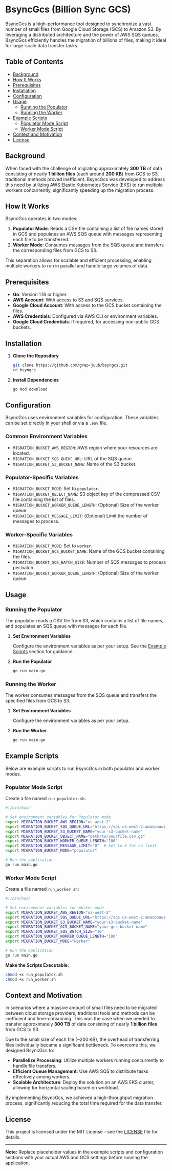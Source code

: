 
# BsyncGcs (Billion Sync GCS)

BsyncGcs is a high-performance tool designed to synchronize a vast number of small files from Google Cloud Storage (GCS) to Amazon S3. By leveraging a distributed architecture and the power of AWS SQS queues, BsyncGcs efficiently handles the migration of billions of files, making it ideal for large-scale data transfer tasks.

## Table of Contents

- [Background](#background)
- [How It Works](#how-it-works)
- [Prerequisites](#prerequisites)
- [Installation](#installation)
- [Configuration](#configuration)
- [Usage](#usage)
  - [Running the Populator](#running-the-populator)
  - [Running the Worker](#running-the-worker)
- [Example Scripts](#example-scripts)
  - [Populator Mode Script](#populator-mode-script)
  - [Worker Mode Script](#worker-mode-script)
- [Context and Motivation](#context-and-motivation)
- [License](#license)

## Background

When faced with the challenge of migrating approximately **300 TB** of data consisting of nearly **1 billion files** (each around **200 KB**) from GCS to S3, traditional methods proved inefficient. BsyncGcs was developed to address this need by utilizing AWS Elastic Kubernetes Service (EKS) to run multiple workers concurrently, significantly speeding up the migration process.

## How It Works

BsyncGcs operates in two modes:

1. **Populator Mode**: Reads a CSV file containing a list of file names stored in GCS and populates an AWS SQS queue with messages representing each file to be transferred.
2. **Worker Mode**: Consumes messages from the SQS queue and transfers the corresponding files from GCS to S3.

This separation allows for scalable and efficient processing, enabling multiple workers to run in parallel and handle large volumes of data.

## Prerequisites

- **Go**: Version 1.16 or higher.
- **AWS Account**: With access to S3 and SQS services.
- **Google Cloud Account**: With access to the GCS bucket containing the files.
- **AWS Credentials**: Configured via AWS CLI or environment variables.
- **Google Cloud Credentials**: If required, for accessing non-public GCS buckets.

## Installation

1. **Clone the Repository**

   ```bash
   git clone https://github.com/grep-juub/bsyngcs.git
   cd bsyngcs
   ```

2. **Install Dependencies**

   ```bash
   go mod download
   ```

## Configuration

BsyncGcs uses environment variables for configuration. These variables can be set directly in your shell or via a `.env` file.

### Common Environment Variables

- `MIGRATION_BUCKET_AWS_REGION`: AWS region where your resources are located.
- `MIGRATION_BUCKET_SQS_QUEUE_URL`: URL of the SQS queue.
- `MIGRATION_BUCKET_S3_BUCKET_NAME`: Name of the S3 bucket.

### Populator-Specific Variables

- `MIGRATION_BUCKET_MODE`: Set to `populator`.
- `MIGRATION_BUCKET_OBJECT_NAME`: S3 object key of the compressed CSV file containing the list of files.
- `MIGRATION_BUCKET_WORKER_QUEUE_LENGTH`: (Optional) Size of the worker queue.
- `MIGRATION_BUCKET_MESSAGE_LIMIT`: (Optional) Limit the number of messages to process.

### Worker-Specific Variables

- `MIGRATION_BUCKET_MODE`: Set to `worker`.
- `MIGRATION_BUCKET_GCS_BUCKET_NAME`: Name of the GCS bucket containing the files.
- `MIGRATION_BUCKET_SQS_BATCH_SIZE`: Number of SQS messages to process per batch.
- `MIGRATION_BUCKET_WORKER_QUEUE_LENGTH`: (Optional) Size of the worker queue.

## Usage

### Running the Populator

The populator reads a CSV file from S3, which contains a list of file names, and populates an SQS queue with messages for each file.

1. **Set Environment Variables**

   Configure the environment variables as per your setup. See the [Example Scripts](#example-scripts) section for guidance.

2. **Run the Populator**

   ```bash
   go run main.go
   ```

### Running the Worker

The worker consumes messages from the SQS queue and transfers the specified files from GCS to S3.

1. **Set Environment Variables**

   Configure the environment variables as per your setup.

2. **Run the Worker**

   ```bash
   go run main.go
   ```

## Example Scripts

Below are example scripts to run BsyncGcs in both populator and worker modes.

### Populator Mode Script

Create a file named `run_populator.sh`:

```bash
#!/bin/bash

# Set environment variables for Populator mode
export MIGRATION_BUCKET_AWS_REGION="us-west-2"
export MIGRATION_BUCKET_SQS_QUEUE_URL="https://sqs.us-west-2.amazonaws.com/123456789012/your-queue"
export MIGRATION_BUCKET_S3_BUCKET_NAME="your-s3-bucket-name"
export MIGRATION_BUCKET_OBJECT_NAME="path/to/yourfile.csv.gz"
export MIGRATION_BUCKET_WORKER_QUEUE_LENGTH="100"
export MIGRATION_BUCKET_MESSAGE_LIMIT="0"  # Set to 0 for no limit
export MIGRATION_BUCKET_MODE="populator"

# Run the application
go run main.go
```

### Worker Mode Script

Create a file named `run_worker.sh`:

```bash
#!/bin/bash

# Set environment variables for Worker mode
export MIGRATION_BUCKET_AWS_REGION="us-west-2"
export MIGRATION_BUCKET_SQS_QUEUE_URL="https://sqs.us-west-2.amazonaws.com/123456789012/your-queue"
export MIGRATION_BUCKET_S3_BUCKET_NAME="your-s3-bucket-name"
export MIGRATION_BUCKET_GCS_BUCKET_NAME="your-gcs-bucket-name"
export MIGRATION_BUCKET_SQS_BATCH_SIZE="10"
export MIGRATION_BUCKET_WORKER_QUEUE_LENGTH="100"
export MIGRATION_BUCKET_MODE="worker"

# Run the application
go run main.go
```

**Make the Scripts Executable:**

```bash
chmod +x run_populator.sh
chmod +x run_worker.sh
```

## Context and Motivation

In scenarios where a massive amount of small files need to be migrated between cloud storage providers, traditional tools and methods can be inefficient and time-consuming. This was the case when we needed to transfer approximately **300 TB** of data consisting of nearly **1 billion files** from GCS to S3.

Due to the small size of each file (~200 KB), the overhead of transferring files individually became a significant bottleneck. To overcome this, we designed BsyncGcs to:

- **Parallelize Processing**: Utilize multiple workers running concurrently to handle file transfers.
- **Efficient Queue Management**: Use AWS SQS to distribute tasks effectively among workers.
- **Scalable Architecture**: Deploy the solution on an AWS EKS cluster, allowing for horizontal scaling based on workload.

By implementing BsyncGcs, we achieved a high-throughput migration process, significantly reducing the total time required for the data transfer.

## License

This project is licensed under the MIT License - see the [LICENSE](LICENSE) file for details.

---

**Note:** Replace placeholder values in the example scripts and configuration sections with your actual AWS and GCS settings before running the application.

